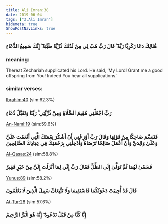 ```yaml
---
title: Ali Imran:38
date: 2019-06-04
tags: ["3.Ali Imran"]
hidemeta: true 
ShowPostNavLinks: true 
---
```

### هُنَالِكَ دَعَا زَكَرِيَّا رَبَّهُ ۖ قَالَ رَبِّ هَبْ لِي مِنْ لَدُنْكَ ذُرِّيَّةً طَيِّبَةً ۖ إِنَّكَ سَمِيعُ الدُّعَاءِ
### meaning: 
Thereat Zechariah supplicated his Lord. He said, ‘My Lord! Grant me a good offspring from You! Indeed You hear all supplications.’
### similar verses: 

[Ibrahim:40](/14/40) (sim:62.3%)

### رَبِّ اجْعَلْنِي مُقِيمَ الصَّلَاةِ وَمِنْ ذُرِّيَّتِي ۚ رَبَّنَا وَتَقَبَّلْ دُعَاءِ

[An-Naml:19](/27/19) (sim:59.6%)

### فَتَبَسَّمَ ضَاحِكًا مِنْ قَوْلِهَا وَقَالَ رَبِّ أَوْزِعْنِي أَنْ أَشْكُرَ نِعْمَتَكَ الَّتِي أَنْعَمْتَ عَلَيَّ وَعَلَىٰ وَالِدَيَّ وَأَنْ أَعْمَلَ صَالِحًا تَرْضَاهُ وَأَدْخِلْنِي بِرَحْمَتِكَ فِي عِبَادِكَ الصَّالِحِينَ

[Al-Qasas:24](/28/24) (sim:58.8%)

### فَسَقَىٰ لَهُمَا ثُمَّ تَوَلَّىٰ إِلَى الظِّلِّ فَقَالَ رَبِّ إِنِّي لِمَا أَنْزَلْتَ إِلَيَّ مِنْ خَيْرٍ فَقِيرٌ

[Yunus:89](/10/89) (sim:58.2%)

### قَالَ قَدْ أُجِيبَتْ دَعْوَتُكُمَا فَاسْتَقِيمَا وَلَا تَتَّبِعَانِّ سَبِيلَ الَّذِينَ لَا يَعْلَمُونَ

[At-Tur:28](/52/28) (sim:57.6%)

### إِنَّا كُنَّا مِنْ قَبْلُ نَدْعُوهُ ۖ إِنَّهُ هُوَ الْبَرُّ الرَّحِيمُ
